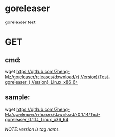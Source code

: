 # goreleaser
goreleaser test

# GET
## cmd:
wget https://github.com/Zheng-Mz/goreleaser/releases/download/v{.Version}/Test-goreleaser_{.Version}_Linux_x86_64 
## sample:
wget https://github.com/Zheng-Mz/goreleaser/releases/download/v0.1.14/Test-goreleaser_0.1.14_Linux_x86_64 

*NOTE: version is tag name.*
